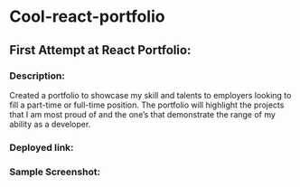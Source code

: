 # Cool-react-portfolio

## First Attempt at React Portfolio:

### Description:

Created a portfolio to showcase my skill and talents to employers looking to fill a part-time or full-time position. The portfolio will highlight the projects that I am most proud of and the one’s that demonstrate the range of my ability as a developer. 

### Deployed link:



### Sample Screenshot:



